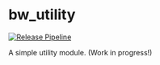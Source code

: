 # bw_utility

[![Release Pipeline](https://github.com/butchwarns/bw_utility/actions/workflows/release.yaml/badge.svg)](https://github.com/butchwarns/bw_utility/actions/workflows/release.yaml)

A simple utility module. (Work in progress!)